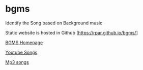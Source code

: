 # bgms 

Identify the Song based on Background music

Static website is hosted in Github [https://rpar.github.io/bgms/]

[BGMS Homepage](https://rpar.github.io/bgms/)

[Youtube Songs](https://rpar.github.io/bgms/#/home)

[Mp3 songs](https://rpar.github.io/bgms/#/audioplaygame)
